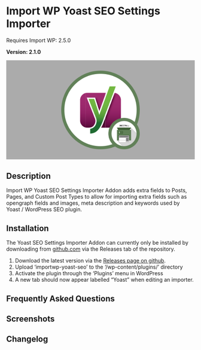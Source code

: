 # Import WP Yoast SEO Settings Importer

Requires Import WP: 2.5.0

**Version: 2.1.0**

![Yoast SEO Settings Importer](./assets/iwp-addon-yoast.png)

## Description

Import WP Yoast SEO Settings Importer Addon adds extra fields to Posts, Pages, and Custom Post Types to allow for importing extra fields such as opengraph fields and images, meta description and keywords used by Yoast / WordPress SEO plugin.

## Installation

The Yoast SEO Settings Importer Addon can currently only be installed by downloading from [github.com](https://github.com/jcollings/importwp-yoast-seo) via the Releases tab of the repository.

1. Download the latest version via the [Releases page on github](https://github.com/jcollings/importwp-yoast-seo/releases).
1. Upload ‘importwp-yoast-seo’ to the ‘/wp-content/plugins/’ directory
1. Activate the plugin through the ‘Plugins’ menu in WordPress
1. A new tab should now appear labelled “Yoast” when editing an importer.

## Frequently Asked Questions

## Screenshots

## Changelog
